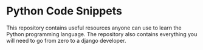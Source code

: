 # Python Code Snippets

This repository contains useful resources anyone can use to learn the Python programming language.
The repository also contains everything you will need to go from zero to a django developer.
